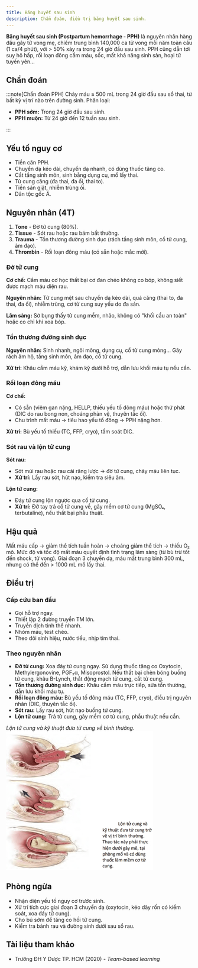 ```yaml
---
title: Băng huyết sau sinh
description: Chẩn đoán, điều trị băng huyết sau sinh.
---
```


**Băng huyết sau sinh (Postpartum hemorrhage - PPH)** là nguyên nhân hàng đầu gây tử vong mẹ, chiếm trung bình 140,000 ca tử vong mỗi năm toàn cầu (1 ca/4 phút), với > 50% xảy ra trong 24 giờ đầu sau sinh. PPH cũng dẫn tới suy hô hấp, rối loạn đông cầm máu, sốc, mất khả năng sinh sản, hoại tử tuyến yên...

## Chẩn đoán

:::note[Chẩn đoán PPH]
Chảy máu ≥ 500 mL trong 24 giờ đầu sau sổ thai, từ bất kỳ vị trí nào trên đường sinh. Phân loại:

- **PPH sớm:** Trong 24 giờ đầu sau sinh.
- **PPH muộn:** Từ 24 giờ đến 12 tuần sau sinh.

:::

## Yếu tố nguy cơ

- Tiền căn PPH.
- Chuyển dạ kéo dài, chuyển dạ nhanh, có dùng thuốc tăng co.
- Cắt tầng sinh môn, sinh bằng dụng cụ, mổ lấy thai.
- Tử cung căng (đa thai, đa ối, thai to).
- Tiền sản giật, nhiễm trùng ối.
- Dân tộc gốc Á.

## Nguyên nhân (4T)

1. **Tone** - Đờ tử cung (80%).
2. **Tissue** - Sót rau hoặc rau bám bất thường.
3. **Trauma** - Tổn thương đường sinh dục (rách tầng sinh môn, cổ tử cung, âm đạo).
4. **Thrombin** - Rối loạn đông máu (có sẵn hoặc mắc mới).

### Đờ tử cung

**Cơ chế:** Cầm máu cơ học thất bại cơ đan chéo không co bóp, không siết được mạch máu diện rau.

**Nguyên nhân:** Tử cung mệt sau chuyển dạ kéo dài, quá căng (thai to, đa thai, đa ối), nhiễm trùng, cơ tử cung suy yếu do đa sản.

**Lâm sàng:** Sờ bụng thấy tử cung mềm, nhão, không có "khối cầu an toàn" hoặc co chỉ khi xoa bóp.

### Tổn thương đường sinh dục

**Nguyên nhân:** Sinh nhanh, ngôi mông, dụng cụ, cổ tử cung mỏng... Gây rách âm hộ, tầng sinh môn, âm đạo, cổ tử cung.

**Xử trí:** Khâu cầm máu kỹ, khám kỹ dưới hỗ trợ, dẫn lưu khối máu tụ nếu cần.

### Rối loạn đông máu

**Cơ chế:**

- Có sẵn (viêm gan nặng, HELLP, thiếu yếu tố đông máu) hoặc thứ phát (DIC do rau bong non, choáng phản vệ, thuyên tắc ối).
- Chu trình mất máu → tiêu hao yếu tố đông → PPH nặng hơn.

**Xử trí:** Bù yếu tố thiếu (TC, FFP, cryo), tầm soát DIC.

### Sót rau và lộn tử cung

**Sót rau:**

- Sót múi rau hoặc rau cài răng lược → đờ tử cung, chảy máu liên tục.
- **Xử trí:** Lấy rau sót, hút nạo, kiểm tra siêu âm.

**Lộn tử cung:**

- Đáy tử cung lộn ngược qua cổ tử cung.
- **Xử trí:** Đỡ tay trả cổ tử cung về, gây mềm cơ tử cung (MgSO₄, terbutaline), nếu thất bại phẫu thuật.

## Hậu quả

Mất máu cấp → giảm thể tích tuần hoàn → choáng giảm thể tích → thiếu O₂ mô. Mức độ và tốc độ mất máu quyết định tình trạng lâm sàng (từ bù trừ tốt đến shock, tử vong). Giai đoạn 3 chuyển dạ, máu mất trung bình 300 mL, nhưng có thể đến > 1000 mL mổ lấy thai.

## Điều trị

### Cấp cứu ban đầu

- Gọi hỗ trợ ngay.
- Thiết lập 2 đường truyền TM lớn.
- Truyền dịch tinh thể nhanh.
- Nhóm máu, test chéo.
- Theo dõi sinh hiệu, nước tiểu, nhịp tim thai.

### Theo nguyên nhân

- **Đờ tử cung:** Xoa đáy tử cung ngay. Sử dụng thuốc tăng co Oxytocin, Methylergonovine, PGF₂α, Misoprostol. Nếu thất bại chèn bóng buồng tử cung, khâu B-Lynch, thắt động mạch tử cung, cắt tử cung.
- **Tổn thương đường sinh dục:** Khâu cầm máu trực tiếp, sửa tổn thương, dẫn lưu khối máu tụ.
- **Rối loạn đông máu:** Bù yếu tố đông máu (TC, FFP, cryo), điều trị nguyên nhân (DIC, thuyên tắc ối).
- **Sót rau:** Lấy rau sót, hút nạo buồng tử cung.
- **Lộn tử cung:** Trả tử cung, gây mềm cơ tử cung, phẫu thuật nếu cần.

_Lộn tử cung và kỹ thuật đưa tử cung về bình thường_.
![Lộn tử cung và kỹ thuật đưa tử cung về bình thường](./_images/bang-huyet-sau-sinh/lon-tu-cung-va-ky-thuat-dua-tu-cung-ve-binh-thuong.png)

## Phòng ngừa

- Nhận diện yếu tố nguy cơ trước sinh.
- Xử trí tích cực giai đoạn 3 chuyển dạ (oxytocin, kéo dây rốn có kiểm soát, xoa đáy tử cung).
- Cho bú sớm để tăng co hồi tử cung.
- Kiểm tra bánh rau và đường sinh dưới sau sổ rau.

## Tài liệu tham khảo

- Trường ĐH Y Dược TP. HCM (2020) - _Team-based learning_
